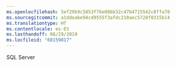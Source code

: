 ```yaml
---
ms.openlocfilehash: 5ef29b9c5853f76e086b32c47b4715542c8ffa70
ms.sourcegitcommit: a1ddeabe94cd9555f3afdc210aec5728f0315b14
ms.translationtype: HT
ms.contentlocale: es-ES
ms.lasthandoff: 08/29/2019
ms.locfileid: "68159817"
---
```

 SQL Server 